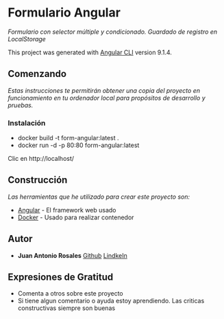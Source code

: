 # Formulario Angular

_Formulario con selector múltiple y condicionado. Guardado de registro en LocalStorage_

This project was generated with [Angular CLI](https://github.com/angular/angular-cli) version 9.1.4.

## Comenzando

_Estas instrucciones te permitirán obtener una copia del proyecto en funcionamiento en tu ordenador local para propósitos de desarrollo y pruebas._

### Instalación

- docker build -t form-angular:latest .
- docker run -d -p 80:80 form-angular:latest

Clic en http://localhost/

## Construcción

_Las herramientas que he utilizado para crear este proyecto son:_

- [Angular](https://cli.angular.io/) - El framework web usado
- [Docker](http://www.docker.io) - Usado para realizar contenedor

## Autor

- **Juan Antonio Rosales**
  [Github](https://github.com/juanrosalesperez)
  [LindkeIn](https://www.linkedin.com/in/juan-antonio-rosales-perez/)

## Expresiones de Gratitud

- Comenta a otros sobre este proyecto
- Si tiene algun comentario o ayuda estoy aprendiendo. Las criticas constructivas siempre son buenas
